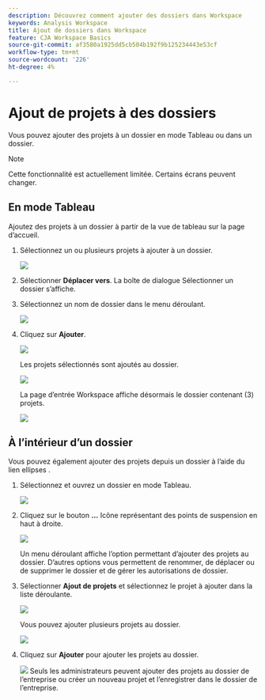 ```yaml
---
description: Découvrez comment ajouter des dossiers dans Workspace
keywords: Analysis Workspace
title: Ajout de dossiers dans Workspace
feature: CJA Workspace Basics
source-git-commit: af3580a1925dd5cb504b192f9b125234443e53cf
workflow-type: tm+mt
source-wordcount: '226'
ht-degree: 4%

---
```



# Ajout de projets à des dossiers

Vous pouvez ajouter des projets à un dossier en mode Tableau ou dans un dossier.

>[!NOTE]
>
>Cette fonctionnalité est actuellement limitée. Certains écrans peuvent changer.

## En mode Tableau

Ajoutez des projets à un dossier à partir de la vue de tableau sur la page d’accueil.

1. Sélectionnez un ou plusieurs projets à ajouter à un dossier.

   ![](/help/analysis-workspace/build-workspace-project/assets/move-tv-selected.png)

1. Sélectionner **Déplacer vers**. La boîte de dialogue Sélectionner un dossier s’affiche.

1. Sélectionnez un nom de dossier dans le menu déroulant.

   ![](/help/analysis-workspace/build-workspace-project/assets/move-select-folder.png)

1. Cliquez sur **Ajouter**.

   ![](/help/analysis-workspace/build-workspace-project/assets/move-add.png)

   Les projets sélectionnés sont ajoutés au dossier.

   ![](/help/analysis-workspace/build-workspace-project/assets/move-projects-added.png)

   La page d’entrée Workspace affiche désormais le dossier contenant (3) projets.

   ![](/help/analysis-workspace/build-workspace-project/assets/move-folders-updated.png)

## À l’intérieur d’un dossier

Vous pouvez également ajouter des projets depuis un dossier à l’aide du lien ellipses .

1. Sélectionnez et ouvrez un dossier en mode Tableau.

   ![](/help/analysis-workspace/build-workspace-project/assets/move-open-folder.png)

1. Cliquez sur le bouton **...** Icône représentant des points de suspension en haut à droite.

   ![](/help/analysis-workspace/build-workspace-project/assets/add-projects-elipsis.png)

   Un menu déroulant affiche l’option permettant d’ajouter des projets au dossier. D’autres options vous permettent de renommer, de déplacer ou de supprimer le dossier et de gérer les autorisations de dossier.

1. Sélectionner **Ajout de projets** et sélectionnez le projet à ajouter dans la liste déroulante.

   ![](/help/analysis-workspace/build-workspace-project/assets/select-add-projects.png)

   Vous pouvez ajouter plusieurs projets au dossier.

   ![](/help/analysis-workspace/build-workspace-project/assets/move-add-multiple-projects.png)

1. Cliquez sur **Ajouter** pour ajouter les projets au dossier.

   ![](/help/analysis-workspace/build-workspace-project/assets/move-added-items.png)
Seuls les administrateurs peuvent ajouter des projets au dossier de l’entreprise ou créer un nouveau projet et l’enregistrer dans le dossier de l’entreprise.

